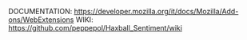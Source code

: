 DOCUMENTATION: https://developer.mozilla.org/it/docs/Mozilla/Add-ons/WebExtensions
WIKI: https://github.com/peppepol/Haxball_Sentiment/wiki